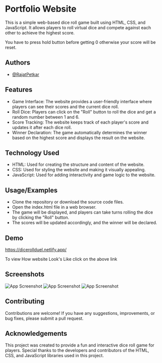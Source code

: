 
# Portfolio Website
This is a simple web-based dice roll game built using HTML, CSS, and JavaScript. It allows players to roll virtual dice and compete against each other to achieve the highest score.

You have to press hold button before getting 0 otherwise your score will be reset.



## Authors

- [@RajatPetkar](https://www.github.com/RajatPetkar)


## Features

- Game Interface: The website provides a user-friendly interface where players can see their scores and the current dice roll.
- Roll Dice: Players can click on the "Roll" button to roll the dice and get a random number between 1 and 6.
- Score Tracking: The website keeps track of each player's score and updates it after each dice roll.
- Winner Declaration: The game automatically determines the winner based on the highest score and displays the result on the website.

## Technology Used

- HTML: Used for creating the structure and content of the website.
- CSS: Used for styling the website and making it visually appealing.
- JavaScript: Used for adding interactivity and game logic to the website.
## Usage/Examples


- Clone the repository or download the source code files.
- Open the index.html file in a web browser.
- The game will be displayed, and players can take turns rolling the dice by clicking the "Roll" button.
- The scores will be updated accordingly, and the winner will be declared.
## Demo
https://dicerollduel.netlify.app/

To view How website Look's Like click on the above link
## Screenshots

![App Screenshot]()
![App Screenshot]()
![App Screenshot]()

## Contributing

Contributions are welcome! If you have any suggestions, improvements, or bug fixes, please submit a pull request.


## Acknowledgements

This project was created to provide a fun and interactive dice roll game for players. Special thanks to the developers and contributors of the HTML, CSS, and JavaScript libraries used in this project.
